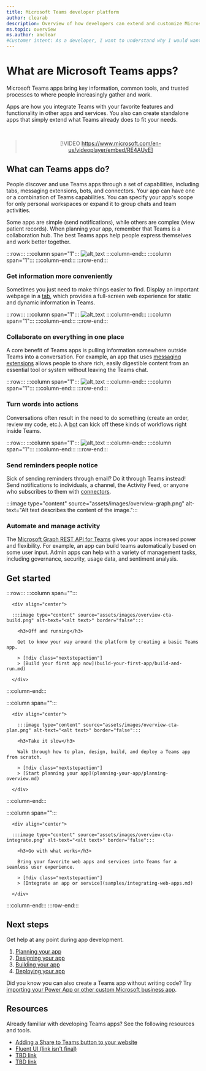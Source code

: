 ```yaml
---
title: Microsoft Teams developer platform
author: clearab
description: Overview of how developers can extend and customize Microsoft Teams features using the Teams platform.
ms.topic: overview
ms.author: anclear
#Customer intent: As a developer, I want to understand why I would want to build a Teams app so that I can solve business problems.
---
```

# What are Microsoft Teams apps?

Microsoft Teams apps bring key information, common tools, and trusted processes to where people increasingly gather and work.

Apps are how you integrate Teams with your favorite features and functionality in other apps and services. You also can create standalone apps that simply extend what Teams already does to fit your needs.

<div align="center">

<br>

> [!VIDEO https://www.microsoft.com/en-us/videoplayer/embed/RE4AUyE]

</div>

## What can Teams apps do?

People discover and use Teams apps through a set of capabilities, including tabs, messaging extensions, bots, and connectors. Your app can have one or a combination of Teams capabilities. You can specify your app's scope for only personal workspaces or expand it to group chats and team activities.

Some apps are simple (send notifications), while others are complex (view patient records). When planning your app, remember that Teams is a collaboration hub. The best Teams apps help people express themselves and work better together.

:::row:::
   :::column span="1":::
      ![alt_text](assets/images/overview-tabs.png)
   :::column-end:::
   :::column span="1":::
   :::column-end:::
:::row-end:::

### Get information more conveniently

Sometimes you just need to make things easier to find. Display an important webpage in a [tab](tabs/what-are-tabs.md), which provides a full-screen web experience for static and dynamic information in Teams.

:::row:::
   :::column span="1":::
      ![alt_text](assets\images\overview-messaging.png)
   :::column-end:::
   :::column span="1":::
   :::column-end:::
:::row-end:::

### Collaborate on everything in one place

A core benefit of Teams apps is pulling information somewhere outside Teams into a conversation. For example, an app that uses [messaging extensions](messaging-extensions/what-are-messaging-extensions.md) allows people to share rich, easily digestible content from an essential tool or system without leaving the Teams chat.

:::row:::
   :::column span="1":::
      ![alt_text](assets/images/overview-bots.png)
   :::column-end:::
   :::column span="1":::
   :::column-end:::
:::row-end:::

### Turn words into actions

Conversations often result in the need to do something (create an order, review my code, etc.). A [bot](bots/what-are-bots.md) can kick off these kinds of workflows right inside Teams.

:::row:::
   :::column span="1":::
      ![alt_text](assets/images/overview-connectors.png)
   :::column-end:::
   :::column span="1":::
   :::column-end:::
:::row-end:::

### Send reminders people notice

Sick of sending reminders through email? Do it through Teams instead! Send notifications to individuals, a channel, the Activity Feed, or anyone who subscribes to them with [connectors](webhooks-and-connectors/what-are-webhooks-and-connectors.md).

:::image type="content" source="assets/images/overview-graph.png" alt-text="Alt text describes the content of the image.":::

### Automate and manage activity

The [Microsoft Graph REST API for Teams](graph-api/rsc/resource-specific-consent.md) gives your apps increased power and flexibility. For example, an app can build teams automatically based on some user input. Admin apps can help with a variety of management tasks, including governance, security, usage data, and sentiment analysis.

## Get started

:::row:::
   :::column span="":::

      <div align="center">

      :::image type="content" source="assets/images/overview-cta-build.png" alt-text="<alt text>" border="false":::
      
        <h3>Off and running</h3>

        Get to know your way around the platform by creating a basic Teams app.

        > [!div class="nextstepaction"]
        > [Build your first app now](build-your-first-app/build-and-run.md)

      </div>

   :::column-end:::

   :::column span="":::

      <div align="center">

        :::image type="content" source="assets/images/overview-cta-plan.png" alt-text="<alt text>" border="false":::
      
        <h3>Take it slow</h3>

        Walk through how to plan, design, build, and deploy a Teams app from scratch.

        > [!div class="nextstepaction"]
        > [Start planning your app](planning-your-app/planning-overview.md)

      </div>

   :::column-end:::

   :::column span="":::

      <div align="center">

      :::image type="content" source="assets/images/overview-cta-integrate.png" alt-text="<alt text>" border="false":::
      
        <h3>Go with what works</h3>

        Bring your favorite web apps and services into Teams for a seamless user experience.

        > [!div class="nextstepaction"]
        > [Integrate an app or service](samples/integrating-web-apps.md)

      </div>
   :::column-end:::
:::row-end:::

## Next steps

Get help at any point during app development.

1. [Planning your app](planning-your-app/planning-overview.md)
1. [Designing your app](designing-your-app/designing-overview.md)
1. [Building your app](concepts/build-and-test/prepare-your-o365-tenant.md)
1. [Deploying your app](concepts/deploy-and-publish/overview.md)

Did you know you can also create a Teams app without writing code? Try [importing your Power App or other custom Microsoft business app](samples/importing-custom-microsoft-apps.md).

## Resources

Already familiar with developing Teams apps? See the following resources and tools.

* [Adding a Share to Teams button to your website](concepts/build-and-test/share-to-teams.md)
* [Fluent UI (link isn't final)](https://fluentsite.z22.web.core.windows.net/)
* [TBD link](https://www.microsoft.com)
* [TBD link](https://www.microsoft.com)
